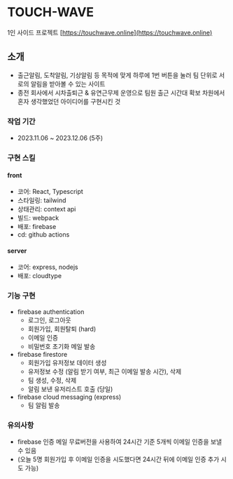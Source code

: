 # TOUCH-WAVE

1인 사이드 프로젝트
[https://touchwave.online](https://touchwave.online)

## 소개

- 출근알림, 도착알림, 기상알림 등 목적에 맞게 하루에 1번 버튼을 눌러 팀 단위로 서로의 알림을 받아볼 수 있는 사이트
- 종전 회사에서 시차출퇴근 & 유연근무제 운영으로 팀원 출근 시간대 확보 차원에서 혼자 생각했었던 아이디어를 구현시킨 것

### 작업 기간

- 2023.11.06 ~ 2023.12.06 (5주)

### 구현 스킬

#### front

- 코어: React, Typescript
- 스타일링: tailwind
- 상태관리: context api
- 빌드: webpack
- 배포: firebase
- cd: github actions

#### server

- 코어: express, nodejs
- 배포: cloudtype

### 기능 구현

- firebase authentication
  - 로그인, 로그아웃
  - 회원가입, 회원탈퇴 (hard)
  - 이메일 인증
  - 비밀번호 초기화 메일 발송
- firebase firestore
  - 회원가입 유저정보 데이터 생성
  - 유저정보 수정 (알림 받기 여부, 최근 이메일 발송 시간), 삭제
  - 팀 생성, 수정, 삭제
  - 알림 보낸 유저리스트 호출 (당일)
- firebase cloud messaging (express)
  - 팀 알림 발송

### 유의사항

- firebase 인증 메일 무료버전을 사용하여 24시간 기준 5개씩 이메일 인증을 보낼 수 있음
- (오늘 5명 회원가입 후 이메일 인증을 시도했다면 24시간 뒤에 이메일 인증 추가 시도 가능)
